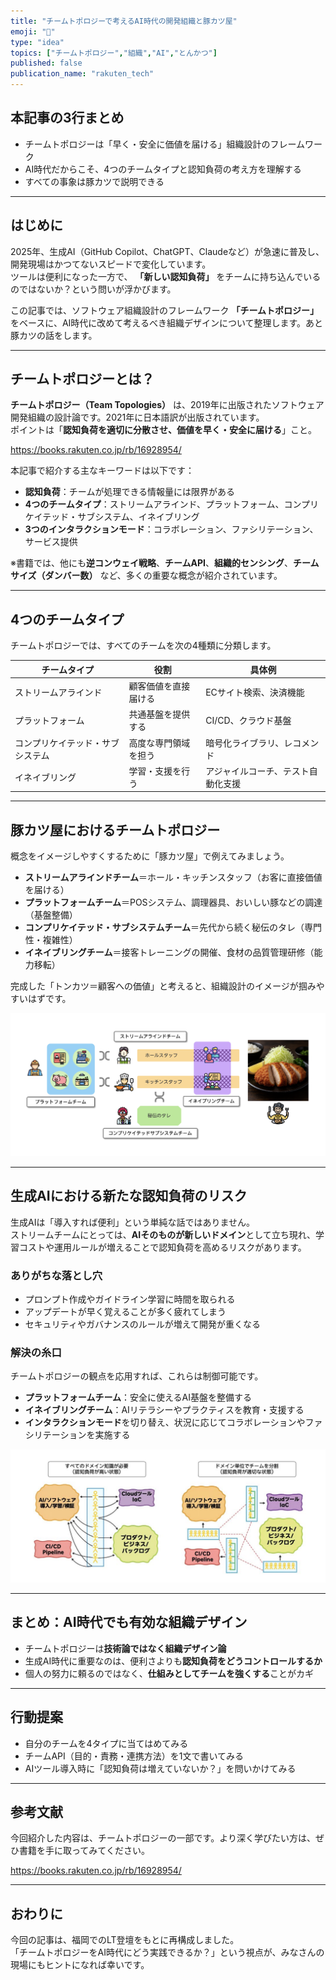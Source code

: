 ```yaml
---
title: "チームトポロジーで考えるAI時代の開発組織と豚カツ屋"
emoji: "🍖"
type: "idea"
topics: ["チームトポロジー","組織","AI","とんかつ"]
published: false
publication_name: "rakuten_tech"
---
```


## 本記事の3行まとめ

* チームトポロジーは「早く・安全に価値を届ける」組織設計のフレームワーク
* AI時代だからこそ、4つのチームタイプと認知負荷の考え方を理解する
* すべての事象は豚カツで説明できる

---

## はじめに
2025年、生成AI（GitHub Copilot、ChatGPT、Claudeなど）が急速に普及し、開発現場はかつてないスピードで変化しています。  
ツールは便利になった一方で、 **「新しい認知負荷」** をチームに持ち込んでいるのではないか？という問いが浮かびます。  

この記事では、ソフトウェア組織設計のフレームワーク **「チームトポロジー」** をベースに、AI時代に改めて考えるべき組織デザインについて整理します。あと豚カツの話をします。  

---

## チームトポロジーとは？
**チームトポロジー（Team Topologies）** は、2019年に出版されたソフトウェア開発組織の設計論です。2021年に日本語訳が出版されています。  
ポイントは「**認知負荷を適切に分散させ、価値を早く・安全に届ける**」こと。  

https://books.rakuten.co.jp/rb/16928954/

本記事で紹介する主なキーワードは以下です：  

- **認知負荷**：チームが処理できる情報量には限界がある  
- **4つのチームタイプ**：ストリームアラインド、プラットフォーム、コンプリケイテッド・サブシステム、イネイブリング  
- **3つのインタラクションモード**：コラボレーション、ファシリテーション、サービス提供  

※書籍では、他にも**逆コンウェイ戦略**、**チームAPI**、**組織的センシング**、**チームサイズ（ダンバー数）** など、多くの重要な概念が紹介されています。

---

## 4つのチームタイプ
チームトポロジーでは、すべてのチームを次の4種類に分類します。  

| チームタイプ | 役割 | 具体例 |
|--------------|------|--------|
| ストリームアラインド | 顧客価値を直接届ける | ECサイト検索、決済機能 |
| プラットフォーム | 共通基盤を提供する | CI/CD、クラウド基盤 |
| コンプリケイテッド・サブシステム | 高度な専門領域を担う | 暗号化ライブラリ、レコメンド |
| イネイブリング | 学習・支援を行う | アジャイルコーチ、テスト自動化支援 |

---

## 豚カツ屋におけるチームトポロジー
概念をイメージしやすくするために「豚カツ屋」で例えてみましょう。  

- **ストリームアラインドチーム**＝ホール・キッチンスタッフ（お客に直接価値を届ける）  
- **プラットフォームチーム**＝POSシステム、調理器具、おいしい豚などの調達（基盤整備）  
- **コンプリケイテッド・サブシステムチーム**＝先代から続く秘伝のタレ（専門性・複雑性）  
- **イネイブリングチーム**＝接客トレーニングの開催、食材の品質管理研修（能力移転）  

完成した「トンカツ＝顧客への価値」と考えると、組織設計のイメージが掴みやすいはずです。  

![とんかつ屋の図解](/images/team-topologies-tonkatsu/diagram.png)

---

## 生成AIにおける新たな認知負荷のリスク
生成AIは「導入すれば便利」という単純な話ではありません。  
ストリームチームにとっては、**AIそのものが新しいドメイン**として立ち現れ、学習コストや運用ルールが増えることで認知負荷を高めるリスクがあります。  

### ありがちな落とし穴
- プロンプト作成やガイドライン学習に時間を取られる  
- アップデートが早く覚えることが多く疲れてしまう
- セキュリティやガバナンスのルールが増えて開発が重くなる  

### 解決の糸口
チームトポロジーの観点を応用すれば、これらは制御可能です。  
- **プラットフォームチーム**：安全に使えるAI基盤を整備する  
- **イネイブリングチーム**：AIリテラシーやプラクティスを教育・支援する  
- **インタラクションモード**を切り替え、状況に応じてコラボレーションやファシリテーションを実施する  

![認知負荷の図解](/images/team-topologies-tonkatsu/cognitive-load.png)

---

## まとめ：AI時代でも有効な組織デザイン
- チームトポロジーは**技術論ではなく組織デザイン論**  
- 生成AI時代に重要なのは、便利さよりも**認知負荷をどうコントロールするか**  
- 個人の努力に頼るのではなく、**仕組みとしてチームを強くする**ことがカギ  

---

## 行動提案
- 自分のチームを4タイプに当てはめてみる  
- チームAPI（目的・責務・連携方法）を1文で書いてみる  
- AIツール導入時に「認知負荷は増えていないか？」を問いかけてみる  

---

## 参考文献

今回紹介した内容は、チームトポロジーの一部です。より深く学びたい方は、ぜひ書籍を手に取ってみてください。

https://books.rakuten.co.jp/rb/16928954/

---

## おわりに
今回の記事は、福岡でのLT登壇をもとに再構成しました。  
「チームトポロジーをAI時代にどう実践できるか？」という視点が、みなさんの現場にもヒントになれば幸いです。
